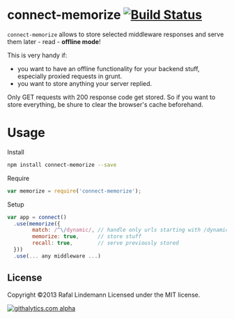 connect-memorize [![Build Status](https://travis-ci.org/panrafal/connect-memorize.png)](https://travis-ci.org/panrafal/connect-memorize)
========================
`connect-memorize` allows to store selected middleware responses and serve them later - read - __offline mode__!

This is very handy if:

- you want to have an offline functionality for your backend stuff, especially proxied requests in grunt. 
- you want to store anything your server replied.

Only GET requests with 200 response code get stored. So if you want to store everything, be shure to
clear the browser's cache beforehand.

# Usage

Install

```bash
npm install connect-memorize --save
```

Require

```javascript
var memorize = require('connect-memorize');
```

Setup

```javascript
var app = connect()
  .use(memorize({
        match: /^\/dynamic/, // handle only urls starting with /dynamic
        memorize: true,      // store stuff
        recall: true,        // serve previously stored
  }))
  .use(... any middleware ...)
```


## License
Copyright &copy;2013 Rafal Lindemann
Licensed under the MIT license.

[![githalytics.com alpha](https://cruel-carlota.pagodabox.com/d257995d9947e47f8d1daac1c86fdd67 "githalytics.com")](http://githalytics.com/panrafal/connect-memorize)
